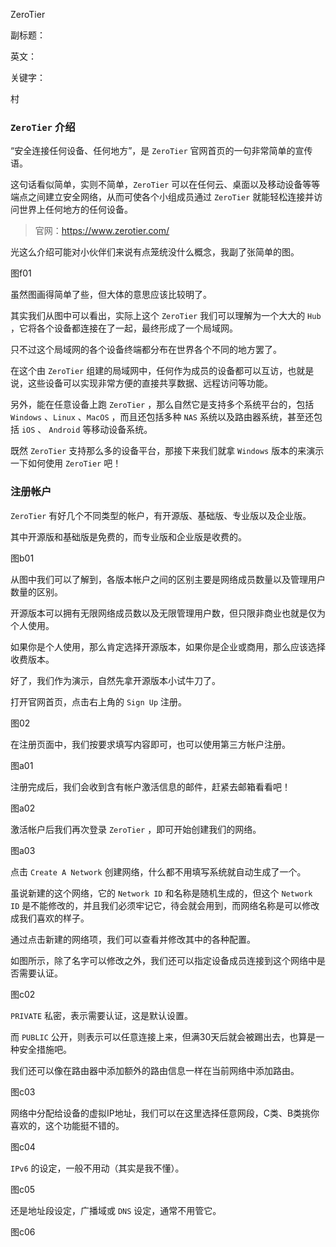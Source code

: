 ZeroTier

副标题：

英文：

关键字：



村





### `ZeroTier` 介绍

“安全连接任何设备、任何地方”，是 `ZeroTier` 官网首页的一句非常简单的宣传语。

这句话看似简单，实则不简单，`ZeroTier` 可以在任何云、桌面以及移动设备等等端点之间建立安全网络，从而可使各个小组成员通过 `ZeroTier` 就能轻松连接并访问世界上任何地方的任何设备。

> 官网：https://www.zerotier.com/



光这么介绍可能对小伙伴们来说有点笼统没什么概念，我副了张简单的图。

图f01



虽然图画得简单了些，但大体的意思应该比较明了。

其实我们从图中可以看出，实际上这个 `ZeroTier` 我们可以理解为一个大大的 `Hub` ，它将各个设备都连接在了一起，最终形成了一个局域网。

只不过这个局域网的各个设备终端都分布在世界各个不同的地方罢了。

在这个由 `ZeroTier` 组建的局域网中，任何作为成员的设备都可以互访，也就是说，这些设备可以实现非常方便的直接共享数据、远程访问等功能。



另外，能在任意设备上跑 `ZeroTier` ，那么自然它是支持多个系统平台的，包括 `Windows` 、`Linux` 、`MacOS` ，而且还包括多种 `NAS` 系统以及路由器系统，甚至还包括 `iOS` 、 `Android` 等移动设备系统。

既然 `ZeroTier` 支持那么多的设备平台，那接下来我们就拿 `Windows` 版本的来演示一下如何使用 `ZeroTier` 吧！



### 注册帐户

`ZeroTier` 有好几个不同类型的帐户，有开源版、基础版、专业版以及企业版。

其中开源版和基础版是免费的，而专业版和企业版是收费的。

图b01



从图中我们可以了解到，各版本帐户之间的区别主要是网络成员数量以及管理用户数量的区别。

开源版本可以拥有无限网络成员数以及无限管理用户数，但只限非商业也就是仅为个人使用。

如果你是个人使用，那么肯定选择开源版本，如果你是企业或商用，那么应该选择收费版本。

好了，我们作为演示，自然先拿开源版本小试牛刀了。



打开官网首页，点击右上角的 `Sign Up` 注册。

图02



在注册页面中，我们按要求填写内容即可，也可以使用第三方帐户注册。

图a01



注册完成后，我们会收到含有帐户激活信息的邮件，赶紧去邮箱看看吧！

图a02



激活帐户后我们再次登录 `ZeroTier` ，即可开始创建我们的网络。

图a03



点击 `Create A Network` 创建网络，什么都不用填写系统就自动生成了一个。

虽说新建的这个网络，它的 `Network ID` 和名称是随机生成的，但这个 `Network ID` 是不能修改的，并且我们必须牢记它，待会就会用到，而网络名称是可以修改成我们喜欢的样子。

通过点击新建的网络项，我们可以查看并修改其中的各种配置。

如图所示，除了名字可以修改之外，我们还可以指定设备成员连接到这个网络中是否需要认证。

图c02



`PRIVATE` 私密，表示需要认证，这是默认设置。

而 `PUBLIC` 公开，则表示可以任意连接上来，但满30天后就会被踢出去，也算是一种安全措施吧。



我们还可以像在路由器中添加额外的路由信息一样在当前网络中添加路由。

图c03



网络中分配给设备的虚拟IP地址，我们可以在这里选择任意网段，C类、B类挑你喜欢的，这个功能挺不错的。

图c04



`IPv6` 的设定，一般不用动（其实是我不懂）。

图c05



还是地址段设定，广播域或 `DNS` 设定，通常不用管它。

图c06





